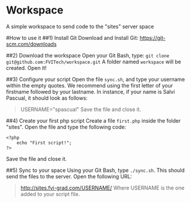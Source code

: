 # Workspace
A simple workspace to send code to the "sites" server space

#How to use it
##1) Install Git 
Download and Install Git: https://git-scm.com/downloads

##2) Download the workspace
Open your Git Bash, type: `git clone git@github.com:FVITech/workspace.git`
A folder named `workspace` will be created. Open it! 

##3) Configure your script
Open the file `sync.sh`, and type your username within the empty quotes. We recommend using the first letter of your firstname followed by your lastname. In instance, if your name is Salvi Pascual, it should look as follows:
> USERNAME="spascual"
Save the file and close it.

##4) Create your first php script
Create a file `first.php` inside the folder "sites". Open the file and type the following code:
```
<?php
	echo "First script!";
?>
```
Save the file and close it.

##5) Sync to your space
Using your Git Bash, type `./sync.sh`. This should send the files to the server. Open the following URL:
> http://sites.fvi-grad.com/USERNAME/
Where USERNAME is the one added to your script file.